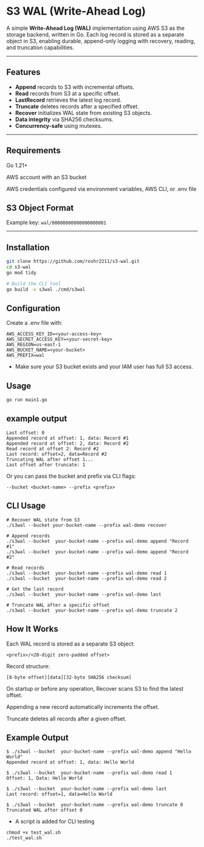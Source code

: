 # S3 WAL (Write-Ahead Log)

A simple **Write-Ahead Log (WAL)** implementation using AWS S3 as the storage backend, written in Go. Each log record is stored as a separate object in S3, enabling durable, append-only logging with recovery, reading, and truncation capabilities.

---

## Features

- **Append** records to S3 with incremental offsets.
- **Read** records from S3 at a specific offset.
- **LastRecord** retrieves the latest log record.
- **Truncate** deletes records after a specified offset.
- **Recover** initializes WAL state from existing S3 objects.
- **Data integrity** via SHA256 checksums.
- **Concurrency-safe** using mutexes.


---

## Requirements

Go 1.21+

AWS account with an S3 bucket

AWS credentials configured via environment variables, AWS CLI, or .env file

## S3 Object Format


Example key: `wal/00000000000000000001`

---

## Installation

```bash
git clone https://github.com/roshr2211/s3-wal.git
cd s3-wal
go mod tidy

# Build the CLI tool
go build -o s3wal ./cmd/s3wal

```

## Configuration
Create a .env file with:
```
AWS_ACCESS_KEY_ID=<your-access-key>
AWS_SECRET_ACCESS_KEY=<your-secret-key>
AWS_REGION=us-east-1
AWS_BUCKET_NAME=<your-bucket>
AWS_PREFIX=wal
```
 - Make sure your S3 bucket exists and your IAM user has full S3 access.

 ## Usage
 ```bash 
 go run main1.go
 ```

## example output
```
Last offset: 0
Appended record at offset: 1, data: Record #1
Appended record at offset: 2, data: Record #2
Read record at offset 2: Record #2
Last record: offset=2, data=Record #2
Truncating WAL after offset 1...
Last offset after truncate: 1
```

Or you can pass the bucket and prefix via CLI flags:
```
--bucket <bucket-name> --prefix <prefix>
```

## CLI Usage
```
# Recover WAL state from S3
./s3wal --bucket your-bucket-name --prefix wal-demo recover

# Append records
./s3wal --bucket  your-bucket-name --prefix wal-demo append "Record #1"
./s3wal --bucket  your-bucket-name --prefix wal-demo append "Record #2"

# Read records
./s3wal --bucket  your-bucket-name --prefix wal-demo read 1
./s3wal --bucket  your-bucket-name --prefix wal-demo read 2

# Get the last record
./s3wal --bucket  your-bucket-name --prefix wal-demo last

# Truncate WAL after a specific offset
./s3wal --bucket  your-bucket-name --prefix wal-demo truncate 2
```


## How It Works

Each WAL record is stored as a separate S3 object:

```
<prefix>/<20-digit zero-padded offset>
```


Record structure:
```
[8-byte offset][data][32-byte SHA256 checksum]
```

On startup or before any operation, Recover scans S3 to find the latest offset.

Appending a new record automatically increments the offset.

Truncate deletes all records after a given offset.

## Example Output
```
$ ./s3wal --bucket  your-bucket-name --prefix wal-demo append "Hello World"
Appended record at offset: 1, data: Hello World

$ ./s3wal --bucket  your-bucket-name --prefix wal-demo read 1
Offset: 1, Data: Hello World

$ ./s3wal --bucket  your-bucket-name --prefix wal-demo last
Last record: offset=1, data=Hello World

$ ./s3wal --bucket  your-bucket-name --prefix wal-demo truncate 0
Truncated WAL after offset 0
```

- A script is added for CLI testing

```
chmod +x test_wal.sh
./test_wal.sh

```

